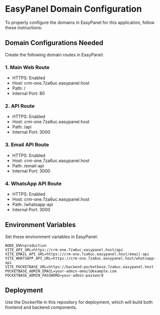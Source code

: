 # EasyPanel Domain Configuration

To properly configure the domains in EasyPanel for this application, follow these instructions:

## Domain Configurations Needed

Create the following domain routes in EasyPanel:

### 1. Main Web Route
- HTTPS: Enabled
- Host: crm-one.7za6uc.easypanel.host
- Path: /
- Internal Port: 80

### 2. API Route
- HTTPS: Enabled
- Host: crm-one.7za6uc.easypanel.host
- Path: /api
- Internal Port: 3000

### 3. Email API Route
- HTTPS: Enabled
- Host: crm-one.7za6uc.easypanel.host
- Path: /email-api
- Internal Port: 3000

### 4. WhatsApp API Route
- HTTPS: Enabled
- Host: crm-one.7za6uc.easypanel.host
- Path: /whatsapp-api
- Internal Port: 3000

## Environment Variables

Set these environment variables in EasyPanel:

```
NODE_ENV=production
VITE_API_URL=https://crm-one.7za6uc.easypanel.host/api
VITE_EMAIL_API_URL=https://crm-one.7za6uc.easypanel.host/email-api
VITE_WHATSAPP_API_URL=https://crm-one.7za6uc.easypanel.host/whatsapp-api
VITE_POCKETBASE_URL=https://backend-pocketbase.7za6uc.easypanel.host
POCKETBASE_ADMIN_EMAIL=your-admin-email@example.com
POCKETBASE_ADMIN_PASSWORD=your-admin-password
```

## Deployment

Use the Dockerfile in this repository for deployment, which will build both frontend and backend components. 